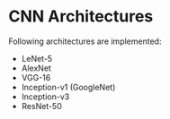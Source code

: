 # CNN Architectures

Following architectures are implemented:
- LeNet-5
- AlexNet
- VGG-16
- Inception-v1 (GoogleNet)
- Inception-v3
- ResNet-50

